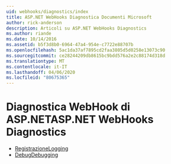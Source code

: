 ```yaml
---
uid: webhooks/diagnostics/index
title: ASP.NET WebHooks Diagnostica Documenti Microsoft
author: rick-anderson
description: Articoli su ASP.NET WebHooks Diagnostics
ms.author: riande
ms.date: 10/14/2016
ms.assetid: b5f3d8b0-6964-47a4-954e-c7722e88707b
ms.openlocfilehash: 5ac1da37af7895cd2faa3805d5d0258e13073c90
ms.sourcegitcommit: ce28244209db8615bc9bdd576a2e2c88174d318d
ms.translationtype: MT
ms.contentlocale: it-IT
ms.lasthandoff: 04/06/2020
ms.locfileid: "80675365"
---
```

# <a name="aspnet-webhooks-diagnostics"></a><span data-ttu-id="d711d-103">Diagnostica WebHook di ASP.NET</span><span class="sxs-lookup"><span data-stu-id="d711d-103">ASP.NET WebHooks Diagnostics</span></span>

* [<span data-ttu-id="d711d-104">Registrazione</span><span class="sxs-lookup"><span data-stu-id="d711d-104">Logging</span></span>](logging.md)
* [<span data-ttu-id="d711d-105">Debug</span><span class="sxs-lookup"><span data-stu-id="d711d-105">Debugging</span></span>](debugging.md)
